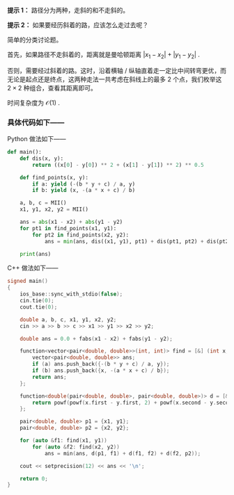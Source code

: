 **提示 1：** 路径分为两种，走斜的和不走斜的。

**提示 2：** 如果要经历斜着的路，应该怎么走过去呢？

简单的分类讨论题。

首先，如果路径不走斜着的，距离就是曼哈顿距离 $|x_1-x_2|+|y_1-y_2|$ .

否则，需要经过斜着的路。这时，沿着横轴 / 纵轴直着走一定比中间转弯更优，而无论是起点还是终点，这两种走法一共考虑在斜线上的最多 $2$ 个点，我们枚举这 $2\times 2$ 种组合，查看其距离即可。

时间复杂度为 $\mathcal{O}(1)$ .

### 具体代码如下——

Python 做法如下——

```Python []
def main():
    def dis(x, y):
        return ((x[0] - y[0]) ** 2 + (x[1] - y[1]) ** 2) ** 0.5

    def find_points(x, y):
        if a: yield (-(b * y + c) / a, y)
        if b: yield (x, -(a * x + c) / b)

    a, b, c = MII()
    x1, y1, x2, y2 = MII()

    ans = abs(x1 - x2) + abs(y1 - y2)
    for pt1 in find_points(x1, y1):
        for pt2 in find_points(x2, y2):
            ans = min(ans, dis((x1, y1), pt1) + dis(pt1, pt2) + dis(pt2, (x2, y2)))

    print(ans)
```

C++ 做法如下——

```cpp []
signed main()
{
    ios_base::sync_with_stdio(false);
    cin.tie(0);
    cout.tie(0);

    double a, b, c, x1, y1, x2, y2;
    cin >> a >> b >> c >> x1 >> y1 >> x2 >> y2;

    double ans = 0.0 + fabs(x1 - x2) + fabs(y1 - y2);

    function<vector<pair<double, double>>(int, int)> find = [&] (int x, int y) {
        vector<pair<double, double>> ans;
        if (a) ans.push_back({-(b * y + c) / a, y});
        if (b) ans.push_back({x, -(a * x + c) / b});
        return ans;
    };

    function<double(pair<double, double>, pair<double, double>)> d = [&] (pair<double, double> x, pair<double, double> y) {
        return powf(powf(x.first - y.first, 2) + powf(x.second - y.second, 2), 0.5);
    };

    pair<double, double> p1 = {x1, y1};
    pair<double, double> p2 = {x2, y2};

    for (auto &f1: find(x1, y1))
        for (auto &f2: find(x2, y2))
            ans = min(ans, d(p1, f1) + d(f1, f2) + d(f2, p2));

    cout << setprecision(12) << ans << '\n';

    return 0;
}
```
